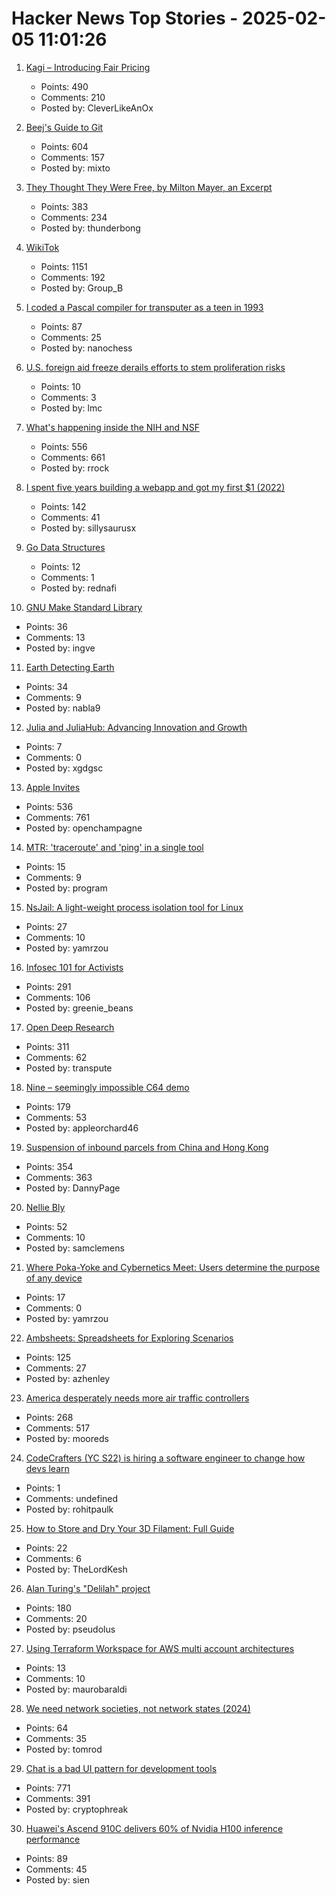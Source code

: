 # Hacker News Top Stories - 2025-02-05 11:01:26

1. [Kagi – Introducing Fair Pricing](https://kagi.com/changelog#6155)
   - Points: 490
   - Comments: 210
   - Posted by: CleverLikeAnOx

2. [Beej's Guide to Git](https://beej.us/guide/bggit/)
   - Points: 604
   - Comments: 157
   - Posted by: mixto

3. [They Thought They Were Free, by Milton Mayer, an Excerpt](https://press.uchicago.edu/Misc/Chicago/511928.htm)
   - Points: 383
   - Comments: 234
   - Posted by: thunderbong

4. [WikiTok](https://wikitok.vercel.app/)
   - Points: 1151
   - Comments: 192
   - Posted by: Group_B

5. [I coded a Pascal compiler for transputer as a teen in 1993](https://nanochess.org/pascal.html)
   - Points: 87
   - Comments: 25
   - Posted by: nanochess

6. [U.S. foreign aid freeze derails efforts to stem proliferation risks](https://www.science.org/content/article/u-s-foreign-aid-freeze-derails-efforts-stem-proliferation-risks)
   - Points: 10
   - Comments: 3
   - Posted by: lmc

7. [What's happening inside the NIH and NSF](https://www.science.org/content/blog-post/what-s-happening-inside-nih)
   - Points: 556
   - Comments: 661
   - Posted by: rrock

8. [I spent five years building a webapp and got my first $1 (2022)](https://codingcafe.jp/posts/signal-5yrs)
   - Points: 142
   - Comments: 41
   - Posted by: sillysaurusx

9. [Go Data Structures](https://research.swtch.com/godata)
   - Points: 12
   - Comments: 1
   - Posted by: rednafi

10. [GNU Make Standard Library](https://gmsl.jgc.org/)
   - Points: 36
   - Comments: 13
   - Posted by: ingve

11. [Earth Detecting Earth](https://www.seti.org/press-release/earth-detecting-earth)
   - Points: 34
   - Comments: 9
   - Posted by: nabla9

12. [Julia and JuliaHub: Advancing Innovation and Growth](https://info.juliahub.com/blog/julia-juliahub-advancing-innovation-and-growth)
   - Points: 7
   - Comments: 0
   - Posted by: xgdgsc

13. [Apple Invites](https://www.apple.com/newsroom/2025/02/introducing-apple-invites-a-new-app-that-brings-people-together/)
   - Points: 536
   - Comments: 761
   - Posted by: openchampagne

14. [MTR: 'traceroute' and 'ping' in a single tool](https://www.bitwizard.nl/mtr/)
   - Points: 15
   - Comments: 9
   - Posted by: program

15. [NsJail: A light-weight process isolation tool for Linux](https://nsjail.dev/)
   - Points: 27
   - Comments: 10
   - Posted by: yamrzou

16. [Infosec 101 for Activists](https://infosecforactivists.org)
   - Points: 291
   - Comments: 106
   - Posted by: greenie_beans

17. [Open Deep Research](https://github.com/huggingface/smolagents/tree/main/examples/open_deep_research)
   - Points: 311
   - Comments: 62
   - Posted by: transpute

18. [Nine – seemingly impossible C64 demo](https://linusakesson.net/scene/nine/index.php)
   - Points: 179
   - Comments: 53
   - Posted by: appleorchard46

19. [Suspension of inbound parcels from China and Hong Kong](https://about.usps.com/newsroom/service-alerts/international/suspension-of-inbound-parcels-from-china-and-hong-kong.htm)
   - Points: 354
   - Comments: 363
   - Posted by: DannyPage

20. [Nellie Bly](https://en.wikipedia.org/wiki/Nellie_Bly)
   - Points: 52
   - Comments: 10
   - Posted by: samclemens

21. [Where Poka-Yoke and Cybernetics Meet: Users determine the purpose of any device](https://stream.syscoi.com/2019/10/29/where-poka-yoke-and-cybernetics-meet-quality-digest-harish-jose/)
   - Points: 17
   - Comments: 0
   - Posted by: yamrzou

22. [Ambsheets: Spreadsheets for Exploring Scenarios](https://www.inkandswitch.com/ambsheets/)
   - Points: 125
   - Comments: 27
   - Posted by: azhenley

23. [America desperately needs more air traffic controllers](https://www.cnn.com/2025/02/04/business/air-traffic-controller-shortage/index.html)
   - Points: 268
   - Comments: 517
   - Posted by: mooreds

24. [CodeCrafters (YC S22) is hiring a software engineer to change how devs learn](https://www.ycombinator.com/companies/codecrafters/jobs/EL4Oqs1-software-engineer-growth-retention)
   - Points: 1
   - Comments: undefined
   - Posted by: rohitpaulk

25. [How to Store and Dry Your 3D Filament: Full Guide](https://syntaxglow.com/2025/02/01/how-to-store-and-dry-your-3d-filament-a-complete-guide/)
   - Points: 22
   - Comments: 6
   - Posted by: TheLordKesh

26. [Alan Turing's "Delilah" project](https://spectrum.ieee.org/alan-turings-delilah)
   - Points: 180
   - Comments: 20
   - Posted by: pseudolus

27. [Using Terraform Workspace for AWS multi account architectures](https://github.com/maurobaraldi/terraform-workspaces-aws-multi-account)
   - Points: 13
   - Comments: 10
   - Posted by: maurobaraldi

28. [We need network societies, not network states (2024)](https://www.cip.org/blog/network-societies)
   - Points: 64
   - Comments: 35
   - Posted by: tomrod

29. [Chat is a bad UI pattern for development tools](https://danieldelaney.net/chat/)
   - Points: 771
   - Comments: 391
   - Posted by: cryptophreak

30. [Huawei's Ascend 910C delivers 60% of Nvidia H100 inference performance](https://www.tomshardware.com/tech-industry/artificial-intelligence/deepseek-research-suggests-huaweis-ascend-910c-delivers-60-percent-nvidia-h100-inference-performance)
   - Points: 89
   - Comments: 45
   - Posted by: sien


